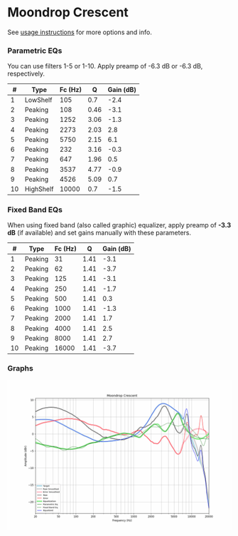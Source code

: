 # Moondrop Crescent
See [usage instructions](https://github.com/jaakkopasanen/AutoEq#usage) for more options and info.

### Parametric EQs
You can use filters 1-5 or 1-10. Apply preamp of -6.3 dB or -6.3 dB, respectively.

|   # | Type      |   Fc (Hz) |    Q |   Gain (dB) |
|-----|-----------|-----------|------|-------------|
|   1 | LowShelf  |       105 | 0.7  |        -2.4 |
|   2 | Peaking   |       108 | 0.46 |        -3.1 |
|   3 | Peaking   |      1252 | 3.06 |        -1.3 |
|   4 | Peaking   |      2273 | 2.03 |         2.8 |
|   5 | Peaking   |      5750 | 2.15 |         6.1 |
|   6 | Peaking   |       232 | 3.16 |        -0.3 |
|   7 | Peaking   |       647 | 1.96 |         0.5 |
|   8 | Peaking   |      3537 | 4.77 |        -0.9 |
|   9 | Peaking   |      4526 | 5.09 |         0.7 |
|  10 | HighShelf |     10000 | 0.7  |        -1.5 |

### Fixed Band EQs
When using fixed band (also called graphic) equalizer, apply preamp of **-3.3 dB** (if available) and set gains manually with these parameters.

|   # | Type    |   Fc (Hz) |    Q |   Gain (dB) |
|-----|---------|-----------|------|-------------|
|   1 | Peaking |        31 | 1.41 |        -3.1 |
|   2 | Peaking |        62 | 1.41 |        -3.7 |
|   3 | Peaking |       125 | 1.41 |        -3.1 |
|   4 | Peaking |       250 | 1.41 |        -1.7 |
|   5 | Peaking |       500 | 1.41 |         0.3 |
|   6 | Peaking |      1000 | 1.41 |        -1.3 |
|   7 | Peaking |      2000 | 1.41 |         1.7 |
|   8 | Peaking |      4000 | 1.41 |         2.5 |
|   9 | Peaking |      8000 | 1.41 |         2.7 |
|  10 | Peaking |     16000 | 1.41 |        -3.7 |

### Graphs
![](./Moondrop%20Crescent.png)
